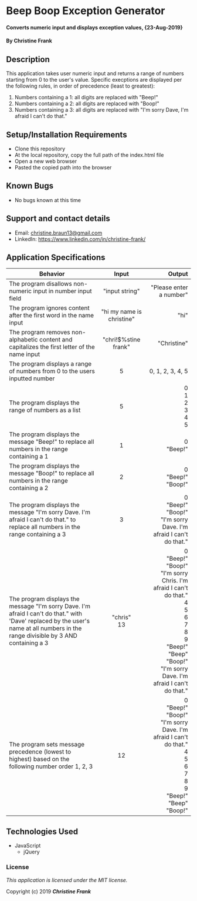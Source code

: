 # Beep Boop Exception Generator

#### Converts numeric input and displays exception values, {23-Aug-2019}

#### By **Christine Frank**

## Description

This application takes user numeric input and returns a range of numbers starting from 0 to the user's value. Specific execptions are displayed per the following rules, in order of precedence (least to greatest):
  1. Numbers containing a 1: all digits are replaced with "Beep!"
  2. Numbers containing a 2: all digits are replaced with "Boop!"
  3. Numbers containing a 3: all digits are replaced with
     "I'm sorry Dave, I'm afraid I can't do that."

## Setup/Installation Requirements

* Clone this repository
* At the local repository, copy the full path of the index.html file
* Open a new web browser
* Pasted the copied path into the browser

## Known Bugs

* No bugs known at this time

## Support and contact details

* Email: christine.braun13@gmail.com
* LinkedIn: https://www.linkedin.com/in/christine-frank/

## Application Specifications

| Behavior | Input | Output |
| ------------- |:-------------:| -----:|
| The program disallows non-numeric input in number input field | "input string" | "Please enter a number" |
| The program ignores content after the first word in the name input| "hi my name is christine" | "hi" |
| The program removes non-alphabetic content and capitalizes the first letter of the name input | "chri!$%stine frank" | "Christine" |
| The program displays a range of numbers from 0 to the users inputted number | 5 | 0, 1, 2, 3, 4, 5 |
| The program displays the range of numbers as a list | 5 | 0<br> 1<br>2<br>3<br>4<br>5 |
| The program displays the message "Beep!" to replace all numbers in the range containing a 1 | 1 | 0<br>"Beep!"|
| The program displays the message "Boop!" to replace all numbers in the range containing a 2 | 2 | 0<br>"Beep!"<br>"Boop!" |
| The program displays the message "I'm sorry Dave. I'm afraid I can't do that." to replace all numbers in the range containing a 3 | 3 | 0<br>"Beep!"<br>"Boop!"<br>"I'm sorry Dave. I'm afraid I can't do that." |
| The program displays the message "I'm sorry Dave. I'm afraid I can't do that." with 'Dave' replaced by the user's name at all numbers in the range divisible by 3 AND containing a 3 | "chris"<br>13 |  0<br>"Beep!"<br>"Boop!"<br>"I'm sorry Chris. I'm afraid I can't do that."<br>4<br>5<br>6<br>7<br>8<br>9<br>"Beep!"<br>"Beep"<br>"Boop!"<br>"I'm sorry Dave. I'm afraid I can't do that."|
| The program sets message precedence (lowest to highest) based on the following number order 1, 2, 3 | 12 | 0<br>"Beep!"<br>"Boop!"<br>"I'm sorry Dave. I'm afraid I can't do that."<br>4<br>5<br>6<br>7<br>8<br>9<br>"Beep!"<br>"Beep"<br>"Boop!" |



## Technologies Used

* JavaScript
  * jQuery

### License

*This application is licensed under the MIT license.*

Copyright (c) 2019 **_Christine Frank_**

